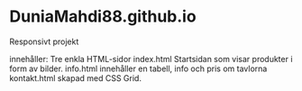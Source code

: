 # DuniaMahdi88.github.io

Responsivt projekt

innehåller: 
Tre enkla HTML-sidor
index.html  Startsidan som visar produkter i form av bilder.
info.html   innehåller en tabell, info och pris om tavlorna
kontakt.html skapad med CSS Grid.
